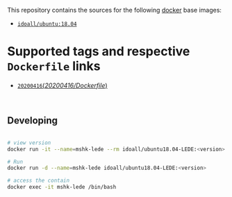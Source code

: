This repository contains the sources for the following [docker](https://docker.io) base images:

- [`idoall/ubuntu:18.04`](https://hub.docker.com/r/idoall/ubuntu/)



# Supported tags and respective `Dockerfile` links

- [`20200416`(*20200416/Dockerfile*)](https://github.com/idoall/docker/blob/master/ubuntu18.04-LEDE/20200416/Dockerfile)


  ​

## Developing

```bash

# view version
docker run -it --name=mshk-lede --rm idoall/ubuntu18.04-LEDE:<version> LEDE -version

# Run
docker run -d --name=mshk-lede idoall/ubuntu18.04-LEDE:<version>

# access the contain
docker exec -it mshk-lede /bin/bash
```
